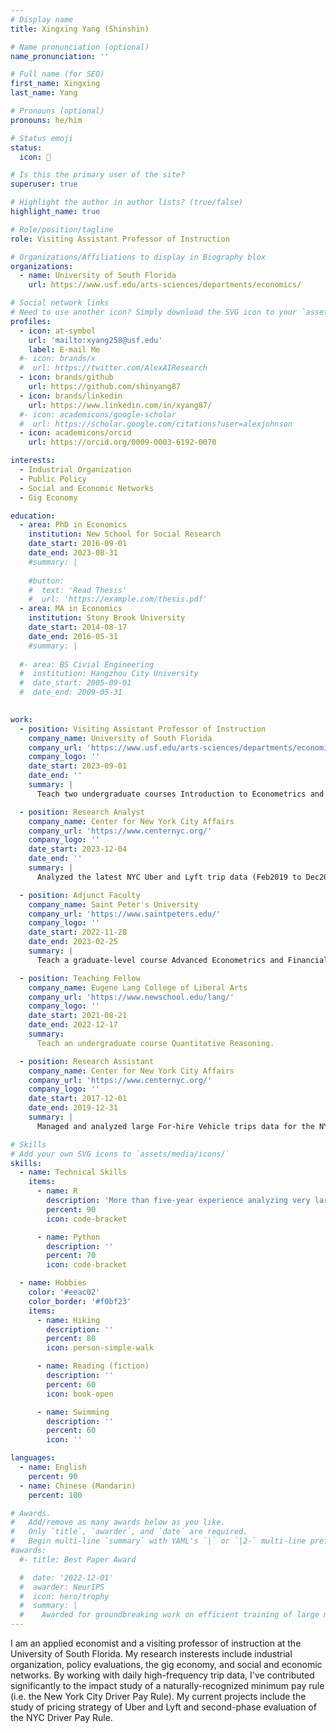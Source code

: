 ```yaml
---
# Display name
title: Xingxing Yang (Shinshin)

# Name pronunciation (optional)
name_pronunciation: ''

# Full name (for SEO)
first_name: Xingxing
last_name: Yang

# Pronouns (optional)
pronouns: he/him

# Status emoji
status:
  icon: 🛫

# Is this the primary user of the site?
superuser: true

# Highlight the author in author lists? (true/false)
highlight_name: true

# Role/position/tagline
role: Visiting Assistant Professor of Instruction

# Organizations/Affiliations to display in Biography blox
organizations:
  - name: University of South Florida
    url: https://www.usf.edu/arts-sciences/departments/economics/

# Social network links
# Need to use another icon? Simply download the SVG icon to your `assets/media/icons/` folder.
profiles:
  - icon: at-symbol
    url: 'mailto:xyang258@usf.edu'
    label: E-mail Me
  #- icon: brands/x
  #  url: https://twitter.com/AlexAIResearch
  - icon: brands/github
    url: https://github.com/shinyang87
  - icon: brands/linkedin
    url: https://www.linkedin.com/in/xyang87/
  #- icon: academicons/google-scholar
  #  url: https://scholar.google.com/citations?user=alexjohnson
  - icon: academicons/orcid
    url: https://orcid.org/0009-0003-6192-0070

interests:
  - Industrial Organization
  - Public Policy
  - Social and Economic Networks
  - Gig Economy

education:
  - area: PhD in Economics
    institution: New School for Social Research
    date_start: 2016-09-01
    date_end: 2023-08-31
    #summary: |
      
    #button:
    #  text: 'Read Thesis'
    #  url: 'https://example.com/thesis.pdf'
  - area: MA in Economics
    institution: Stony Brook University
    date_start: 2014-08-17
    date_end: 2016-05-31
    #summary: |
      
  #- area: BS Civial Engineering
  #  institution: Hangzhou City University
  #  date_start: 2005-09-01
  #  date_end: 2009-05-31
    

work:
  - position: Visiting Assistant Professor of Instruction
    company_name: University of South Florida
    company_url: 'https://www.usf.edu/arts-sciences/departments/economics/'
    company_logo: ''
    date_start: 2023-09-01
    date_end: ''
    summary: |
      Teach two undergraduate courses Introduction to Econometrics and Introduction to Mathematical Economics.

  - position: Research Analyst
    company_name: Center for New York City Affairs
    company_url: 'https://www.centernyc.org/'
    company_logo: ''
    date_start: 2023-12-04
    date_end: ''
    summary: |
      Analyzed the latest NYC Uber and Lyft trip data (Feb2019 to Dec2024) for the second-phase evaluation of the nationally-recognized NYC Minimum Driver Income Rule

  - position: Adjunct Faculty
    company_name: Saint Peter's University
    company_url: 'https://www.saintpeters.edu/'
    company_logo: ''
    date_start: 2022-11-28
    date_end: 2023-02-25
    summary: |
      Teach a graduate-level course Advanced Econometrics and Financial Modeling.

  - position: Teaching Fellow
    company_name: Eugene Lang College of Liberal Arts
    company_url: 'https://www.newschool.edu/lang/'
    company_logo: ''
    date_start: 2021-08-21
    date_end: 2022-12-17
    summary: 
      Teach an undergraduate course Quantitative Reasoning.

  - position: Research Assistant
    company_name: Center for New York City Affairs
    company_url: 'https://www.centernyc.org/'
    company_logo: ''
    date_start: 2017-12-01
    date_end: 2019-12-31
    summary: |
      Managed and analyzed large For-hire Vehicle trips data for the NYC TLC-commissioned project, which assesses the economic impact of the proposed NYC minimum driver income rule. Conducted analysis of drive earning and working time for selected data period; derived driver expense estimates based on survey data. 

# Skills
# Add your own SVG icons to `assets/media/icons/`
skills:
  - name: Technical Skills
    items:
      - name: R
        description: 'More than five-year experience analyzing very large longitudinal data with R'
        percent: 90
        icon: code-bracket

      - name: Python
        description: ''
        percent: 70
        icon: code-bracket

  - name: Hobbies
    color: '#eeac02'
    color_border: '#f0bf23'
    items:
      - name: Hiking
        description: ''
        percent: 80
        icon: person-simple-walk

      - name: Reading (fiction)
        description: ''
        percent: 60
        icon: book-open

      - name: Swimming
        description: ''
        percent: 60
        icon: ''

languages:
  - name: English
    percent: 90
  - name: Chinese (Mandarin)
    percent: 100

# Awards.
#   Add/remove as many awards below as you like.
#   Only `title`, `awarder`, and `date` are required.
#   Begin multi-line `summary` with YAML's `|` or `|2-` multi-line prefix and indent 2 spaces below.
#awards:
  #- title: Best Paper Award

  #  date: '2022-12-01'
  #  awarder: NeurIPS
  #  icon: hero/trophy
  #  summary: |
  #    Awarded for groundbreaking work on efficient training of large models. 
---
```


I am an applied economist and a visiting professor of instruction at the University of South Florida. My research insterests include industrial organization, policy evaluations, the gig economy, and social and economic networks. By working with daily high-frequency trip data, I've contributed significantly to the impact study of a naturally-recognized minimum pay rule (i.e. the New York City Driver Pay Rule). My current projects include the study of pricing strategy of Uber and Lyft and second-phase evaluation of the NYC Driver Pay Rule.
